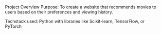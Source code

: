 Project Overview
Purpose:
To create a website that recommends movies to users based on their preferences and viewing history.

Techstack used:
Python with libraries like Scikit-learn, TensorFlow, or PyTorch

